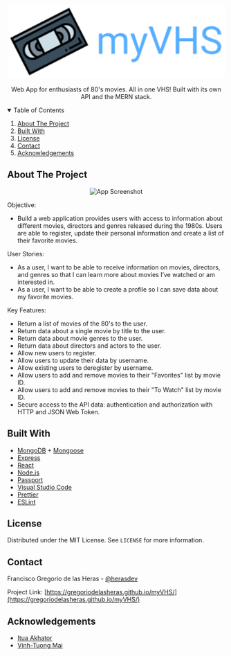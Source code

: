 <!-- PROJECT LOGO -->
<p align="center">
  <a href="https://gregoriodelasheras.github.io/myVHS/">
    <img src="img/logo-readme.svg" alt="Logo" width="600">
  </a>
  <p align="center">
    Web App for enthusiasts of 80's movies. All in one VHS! Built with its own API and the MERN stack.
  </p>
</p>

<!-- TABLE OF CONTENTS -->
<details open="open">
  <summary>Table of Contents</summary>
  <ol>
    <li><a href="#about-the-project">About The Project</a></li>
    <li><a href="#built-with">Built With</a></li>
    <li><a href="#license">License</a></li>
    <li><a href="#contact">Contact</a></li>
    <li><a href="#acknowledgements">Acknowledgements</a></li>
  </ol>
</details>

<!-- ABOUT THE PROJECT -->
## About The Project

<p align="center">
  <img src="img/screenshot-app.png" alt="App Screenshot">
</p>

Objective:
- Build a web application provides users with access to information about different movies, directors and genres released during the 1980s. Users are able to register, update their personal information and create a list of their favorite movies.

User Stories:
- As a user, I want to be able to receive information on movies, directors, and genres so that I can learn more about movies I’ve watched or am interested in.
- As a user, I want to be able to create a profile so I can save data about my favorite movies.

Key Features: 
- Return a list of movies of the 80's to the user.
- Return data about a single movie by title to the user.
- Return data about movie genres to the user.
- Return data about directors and actors to the user.
- Allow new users to register.
- Allow users to update their data by username.
- Allow existing users to deregister by username.
- Allow users to add and remove movies to their "Favorites" list by movie ID.
- Allow users to add and remove movies to their "To Watch" list by movie ID.
- Secure access to the API data: authentication and authorization with HTTP and JSON Web Token.

## Built With

- [MongoDB](https://www.mongodb.com/) + [Mongoose](https://mongoosejs.com/)
- [Express](https://expressjs.com/)
- [React](https://reactjs.org/)
- [Node.js](https://nodejs.org/)
- [Passport](https://github.com/jaredhanson/passport)
- [Visual Studio Code](https://code.visualstudio.com/)
- [Prettier](https://prettier.io/)
- [ESLint](https://eslint.org/)

## License

Distributed under the MIT License. See `LICENSE` for more information.

<!-- CONTACT -->
## Contact

Francisco Gregorio de las Heras - [@herasdev](https://twitter.com/herasdev)

Project Link: [https://gregoriodelasheras.github.io/myVHS/](https://gregoriodelasheras.github.io/myVHS/)

<!-- ACKNOWLEDGEMENTS -->
## Acknowledgements

* [Itua Akhator](https://github.com/iakhator)
* [Vinh-Tuong Mai](https://github.com/mvtuong)
